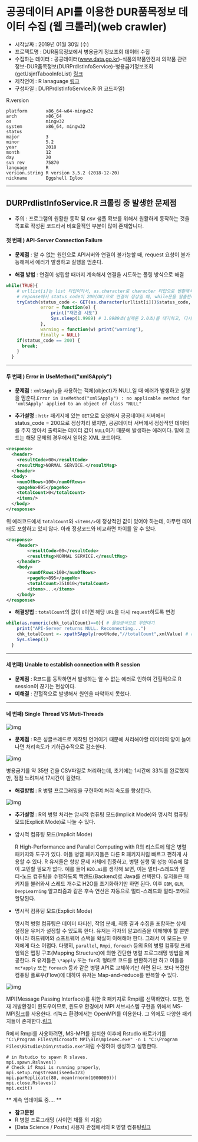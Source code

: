 # 공공데이터 API를 이용한 DUR품목정보 데이터 수집 (웹 크롤러)(web crawler)
- 시작날짜 : 2019년 01월 30일 (수)
- 프로젝트명 : DUR품목정보에서 병용금기 정보조회 데이터 수집
- 수집하는 데이터 : 공공데이터(www.data.go.kr)-식품의약품안전처 의약품 관련 정보-DUR품목정보(DURPrdlstInfoService)-병용금기정보조회(getUsjntTabooInfoList) [링크](https://www.data.go.kr/subMain.jsp?param=T1BFTkFQSUAxNTAyMDYyNw==#/L3B1YnIvcG90L215cC9Jcm9zTXlQYWdlL29wZW5EZXZHdWlkZVBhZ2UkQF4wMTJtMSRAXnB1YmxpY0RhdGFQaz0xNTAyMDYyNyRAXnB1YmxpY0RhdGFEZXRhaWxQaz11ZGRpOmZhMmViZjJjLTY0NTMtNGY5ZC1iZDg5LWVmOGUzYzc3ZTE5ZiRAXm9wcnRpblNlcU5vPTE2NzQ2JEBebWFpbkZsYWc9dHJ1ZQ==)
- 제작언어 : R lanaguage [링크](https://www.r-project.org/)
- 구성파일 : DURPrdlstInfoService.R (R 코드파일)

R.version
```
platform       x86_64-w64-mingw32          
arch           x86_64                      
os             mingw32                     
system         x86_64, mingw32             
status                                     
major          3                           
minor          5.2                         
year           2018                        
month          12                          
day            20                          
svn rev        75870                       
language       R                           
version.string R version 3.5.2 (2018-12-20)
nickname       Eggshell Igloo            
```
----

## DURPrdlistInfoService.R 크롤링 중 발생한 문제점

- 주의 : 프로그램의 원활한 동작 및 csv 샘플 확보를 위해서 원활하게 동작하는 것을 목표로 작성된 코드라서 비효율적인 부분이 많이 존재합니다.

#### 첫 번째 ) API-Server Connection Failure
- **문제점** : 알 수 없는 원인으로 API서버와 연결이 불가능할 때, request 요청이 불가능해져서 에러가 발생하고 실행을 멈춘다.

- **해결 방법** : 연결이 성립할 때까지 계속해서 연결을 시도하는 폴링 방식으로 해결
```R
while(TRUE){
    # urllist[i]는 list 타입이라서, as.character로 character 타입으로 변환해서 GET 요청한다.
    # reponse에서 status_code이 200(OK)으로 연결이 정상일 때, while문을 탈출한다. (무한대기=폴링방식)
    tryCatch(status_code <- GET(as.character(urllist[i]))$status_code,
             error = function(e) {
                 print("재연결 시도")
                 Sys.sleep(1.9989) # 1.9989초(실제론 2.0초)를 대기하고, 다시 while문을 반복한다.
             },
             warning = function(w) print("warning"),
             finally = NULL)
    if(status_code == 200) {
      break;
    }
  }
```

----

#### 두 번째 ) Error in UseMethod("xmlSApply")
- **문제점** : `xmlSApply`을 사용하는 객체(object)가 NULL일 때 에러가 발생하고 실행을 멈춘다.`Error in UseMethod("xmlSApply") : no applicable method for 'xmlSApply' applied to an object of class "NULL"`

- **추가설명** : `httr` 패키지에 있는 `GET`으로 요청해서 공공데이터 서버에서 status_code = 200으로 정상처리 됐지만, 공공데이터 서버에서 정상적인 데이터를 주지 않아서 출력되는 데이터 값이 `NULL`이기 때문에 발생하는 에러이다. 밑에 코드는 해당 문제의 경우에서 얻어온 XML 코드이다.

```xml
<response>
  <header>
    <resultCode>00</resultCode>
    <resultMsg>NORMAL SERVICE.</resultMsg>
  </header>
  <body>
    <numOfRows>100</numOfRows>
    <pageNo>895</pageNo>
    <totalCount>0</totalCount>
    <items/>
  </body>
</response>
```

위 에러코드에서 `totalCount`와 `<items/>`에 정상적인 값이 있어야 하는데, 아무런 데이터도 포함하고 있지 않다. 아래 정상코드와 비교하면 차이를 알 수 있다.
```xml
<response>
	<header>
		<resultCode>00</resultCode>
		<resultMsg>NORMAL SERVICE.</resultMsg>
	</header>
	<body>
		<numOfRows>100</numOfRows>
		<pageNo>895</pageNo>
		<totalCount>351010</totalCount>
		<items>...</items>
	</body>
</response>
```

- **해결방법** : `totalCount`의 값이 `0`이면 해당 `URL`을 다시 `request`하도록 변경
```R
while(as.numeric(chk_totalCount)==0){ # 폴딩방식으로 무한대기
    print("API-Server returns NULL. Reconnecting...")
    chk_totalCount <- xpathSApply(rootNode,"//totalCount",xmlValue) # rootNode에서 resultCode element value를 가져온다.
    Sys.sleep(1)
  }
```

----

#### 세 번째)  Unable to establish connection with R session
- **문제점** : R코드를 동작하면서 발생하는 알 수 없는 에러로 인하여 간헐적으로 R session이 끊기는 현상이다.
- **미해결** : 간헐적으로 발생해서 원인을 파악하지 못했다.

----

#### 네 번째) Single Thread VS Muti-Threads

![img](https://img1.daumcdn.net/thumb/R1920x0/?fname=http%3A%2F%2Fcfile5.uf.tistory.com%2Fimage%2F234F944C5895DD602EF4F4)

- **문제점** : R은 싱글쓰레드로 제작된 언어이기 때문에 처리해야할 데이터의 양이 늘어나면 처리속도가 기하급수적으로 감소한다. 

![img](https://blogfiles.pstatic.net/MjAxOTAyMDFfMTMy/MDAxNTQ4OTg0NjI0MTIz.1D7DAjPGb9Ytk6AU8RVXvnWRm3YDp3ZoxFxHeiB5Ew8g.zosc1nBTaPjJ2_I8kzfXgAQ2a5eD27BkWPzvt_m5MzMg.PNG.jjscan/time.png)

  병용금기를 약 35만 건을 CSV파일로 처리하는데, 초기에는 1시간에 33%를 완료했지만, 점점 느려져서 17시간이 걸렸다.

- **해결방법** : R 병렬 프로그래밍을 구현하여 처리 속도를 향상한다.

![img](https://t1.daumcdn.net/cfile/tistory/21212C4C5895DD5E11)

- **추가설명** : R의 병렬 처리는 암시적 컴퓨팅 모드(Implicit Mode)와 명시적 컴퓨팅 모드(Explicit Mode)로 나눌 수 있다.

- 암시적 컴퓨팅 모드(Implicit Mode)

  R High-Performance and Parallel Computing with R의 리스트에 많은 병렬 패키지와 도구가 있다. 이들 병렬 패키지들은 다른 R 패키지처럼 빠르고 편하게 사용할 수 있다. R 유저들은 항상 문제 자체에 집중하고, 병렬 실행 및 성능 이슈에 많이 고민할 필요가 없다. 
  예를 들어 `H2O.ai`를 생각해 보면, 이는 멀티-스레드와 멀티-노드 컴퓨팅을 수행하도록 백엔드(Backend)로 Java를 선택한다. 유저들은 패키지를 불러와서 스레드 개수로 H2O를 초기화하기만 하면 된다. 이후 `GBM`, `GLM`, `DeepLearning` 알고리즘과 같은 후속 연산은 자동으로 멀티-스레드와 멀티-코어로 할당된다. 

- 명시적 컴퓨팅 모드(Explicit Mode)

  명시적 병렬 컴퓨팅은 데이터 파티션, 작업 분배, 최종 결과 수집을 포함하는 상세 설정을 유저가 설정할 수 있도록 한다. 유저는 각자의 알고리즘을 이해해야 할 뿐만 아니라 하드웨어와 소프트웨어 스택을 확실히 이해해야 한다. 그래서 이 모드는 유저에게 다소 어렵다.
  다행히, `parallel`, `Rmpi`, `foreach` 등의 R의 병렬 컴퓨팅 프레임웍은 맵핑 구조(Mapping Structure)에 의한 간단한 병렬 프로그래밍 방법을 제공한다. R 유저들은 `\*apply` 또는 `for`의 형태로 코드를 변환하기만 하고 이들을 `mc*apply` 또는 `foreach` 등과 같은 병렬 API로 교체하기만 하면 된다. 보다 복잡한 컴퓨팅 플로우(Flow)에 대하여 유저는 Map-and-reduce를 반복할 수 있다.

![img](https://img1.daumcdn.net/thumb/R1920x0/?fname=http%3A%2F%2Fcfile23.uf.tistory.com%2Fimage%2F2233904C5895DD603185B8)

  MPI(Message Passing Interface)를 위한 R 패키지로 Rmpi를 선택하였다. 또한, 현재 개발환경이 윈도우이므로, 윈도우 환경에서 MPI 서브시스템 구현을 위해서 MS-MPI[링크](https://docs.microsoft.com/en-us/message-passing-interface/microsoft-mpi)를 사용한다. 리눅스 환경에서는 OpenMPI를 이용한다.  그 외에도 다양한 패키지들이 존재한다.[링크](https://cran.r-project.org/web/views/HighPerformanceComputing.html)

R에서 Rmpi를 사용하려면, MS-MPI를 설치한 이후에 Rstudio 바로가기를 `"C:\Program Files\Microsoft MPI\Bin\mpiexec.exe" -n 1 "C:\Program Files\RStudio\bin\rstudio.exe"`처럼 수정하여 생성하고 실행한다.

```
# in Rstudio to spawn R slaves.
mpi.spawn.Rslaves()
# Check if Rmpi is running properly,
mpi.setup.rngstream(iseed=123)
mpi.parReplicate(80, mean(rnorm(1000000)))
mpi.close.Rslaves()
mpi.exit()
```



** 계속 업데이트 중.... **

- **참고문헌**
- R 병렬 프로그래밍 (사이먼 채플 외 지음)
- [Data Science / Posts] 사용자 관점에서의 R 병렬 컴퓨팅[링크](https://cinema4dr12.tistory.com/1024)

----

